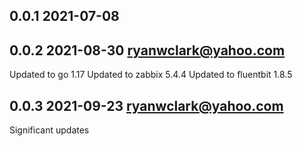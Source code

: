 ## 0.0.1 2021-07-08 <ryanwclark>

## 0.0.2 2021-08-30 <ryanwclark@yahoo.com>
Updated to go 1.17
Updated to zabbix 5.4.4
Updated to fluentbit 1.8.5

## 0.0.3 2021-09-23 <ryanwclark@yahoo.com>
Significant updates